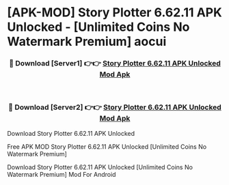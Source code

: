 # [APK-MOD] Story Plotter 6.62.11 APK Unlocked - [Unlimited Coins No Watermark Premium] aocui



<div align="center">
<h3>🔴 Download [Server1] 👉👉 <a href="https://momento.my/?title=Story_Plotter_6.62.11_APK_Unlocked">Story Plotter 6.62.11 APK Unlocked Mod Apk</a></h3><br>

<h3>🔴 Download [Server2] 👉👉 <a href="https://momento.my/?title=Story_Plotter_6.62.11_APK_Unlocked">Story Plotter 6.62.11 APK Unlocked Mod Apk</a></h3>
</div>



Download Story Plotter 6.62.11 APK Unlocked 

Free APK MOD Story Plotter 6.62.11 APK Unlocked [Unlimited Coins No Watermark Premium]

Download Story Plotter 6.62.11 APK Unlocked [Unlimited Coins No Watermark Premium] Mod For Android
